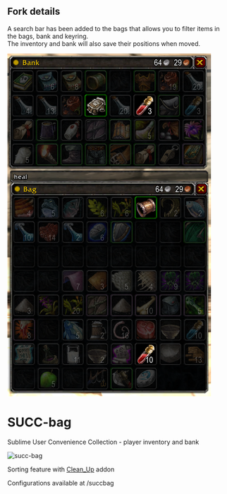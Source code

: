 ## Fork details ##

A search bar has been added to the bags that allows you to filter items in the bags, bank and keyring.    
The inventory and bank will also save their positions when moved.

![succ-search](https://raw.githubusercontent.com/GryllsAddons/AddonPreviews/main/SUCC-bag/SUCC_search.png)

# SUCC-bag
Sublime User Convenience Collection - player inventory and bank   

![succ-bag](https://cloud.githubusercontent.com/assets/17740865/23642754/f5d4baa6-02b1-11e7-89ad-db77a9b3a6c3.jpg)

Sorting feature with [Clean_Up](https://github.com/shirsig/Clean_Up) addon

Configurations available at /succbag
